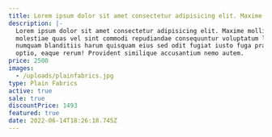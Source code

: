 ```yaml
---
title: Lorem ipsum dolor sit amet consectetur adipisicing elit. Maxime mollitia,
description: |-
  Lorem ipsum dolor sit amet consectetur adipisicing elit. Maxime mollitia,
  molestiae quas vel sint commodi repudiandae consequuntur voluptatum laborum
  numquam blanditiis harum quisquam eius sed odit fugiat iusto fuga praesentium
  optio, eaque rerum! Provident similique accusantium nemo autem. 
price: 2500
images:
  - /uploads/plainfabrics.jpg
type: Plain Fabrics
active: true
sale: true
discountPrice: 1493
featured: true
date: 2022-06-14T18:26:18.745Z
---
```

